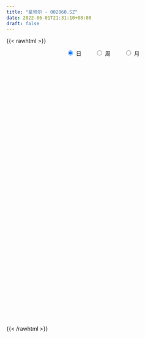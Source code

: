 ```yaml
---
title: "星帅尔 - 002860.SZ"
date: 2022-06-01T21:31:10+08:00
draft: false
---
```

{{< rawhtml >}}
    <div style="text-align: center">
        <label style="padding: 1rem;"><input style="margin-right: .5rem" type="radio" name="period" value="D" checked onclick="period_change(this)">日</label>
        <label style="padding: 1rem;"><input style="margin-right: .5rem" type="radio" name="period" value="W" onclick="period_change(this)">周</label>
        <label style="padding: 1rem;"><input style="margin-right: .5rem" type="radio" name="period" value="M" onclick="period_change(this)">月</label>
    </div>
    <div id="chart" style="height: 700px;"></div> 
    <script type="text/javascript">
        const D_v = [27335.28,40783.13,20995.25,21208.41,17525.1,20543.31,17142.35,13827.2,13666.91,19646.8,9965.11,14567.98,33034.37,24833.72,18703.7,20680.28,32768.25,17452.55,15368.55,13309.85,19280.03,13527.68,31494.84,67838.45,42909.12,18945.78,23836.7,20710.87,28567.2,19198.06,11900.8,18494.09,10628.21,12077.81,17471.81,32454.13,23216.91,34488.73,25432.0,29167.36,82228.59,92956.4,113601.55,61610.94,66134.54,67486.31,52578.16,47953.7,57103.14,70543.95,167060.57,111606.78,60253.21,45961.63,36077.49,43042.8,39807.85,31505.99,37892.47,20352.38,29554.52,30482.83,18131.48,16611.0,16897.42,28334.77,48113.04,32838.92,42382.96,28388.78,35935.73,44960.58,71912.91,75249.19,63868.86,40559.41,42884.28,32415.05,53991.64,37045.48,25276.31,24019.25,20167.6,27956.67,19051.45,25275.6,23138.7,21800.18,23561.09,12937.51,15530.36,17739.7,16393.84,12840.85,17150.16,9902.1,12400.75,19171.82,32617.71,18114.75,17631.4,16675.8,12528.6,26632.71,16914.57,34379.5,21754.66,20989.63,66663.91,50635.39,101189.83,73596.03,58374.1,64531.06,73236.57,48966.95,34978.13,102740.44,132346.91,207618.14,102282.4,80555.54,87987.98,68572.43,229363.96,238343.72,107159.39,89029.79,116795.1,131742.84,91763.88,65739.75,67541.25,75776.4,69177.5,48343.46,46302.21,76844.94,47430.94,35455.1,71299.05,58162.7,49558.15,59943.7,26519.63,54073.99,43299.29,46400.78,30453.75,30221.74,20888.87,31127.68,27441.45,35670.05,26772.37,44743.22,34287.74,24614.79,20723.89,25296.3,20649.75,48512.85,40226.24,40808.77,36720.18,35357.95,42272.17,46692.44,35109.87,63814.66,61902.25,31736.91,30506.46,25102.79,31923.57,36652.9,25725.08,28266.88,60155.61,43227.53,81254.59,60073.09,33361.09,26966.91,37316.84,79113.52,66026.08,38952.5,54825.14,36028.46,41082.13,26981.79,33183.66,31077.89,27505.76,33492.27,30754.75,26930.01,44758.14,42887.06,75645.63,56629.92,34405.73,27466.86,48714.24,31878.29,26158.07,30051.74,36105.83,24509.46,20139.99,31182.06,33990.79,28579.03,16837.05,21429.02,20792.61,15643.8,20867.86,15828.55,14821.06,14752.1,17993.62,23612.42,85210.23,39844.9,45957.21,52774.24,24823.33,25303.13,23058.86,22619.86,13453.89,18448.95,22954.22,19770.82,15000.04,15229.38,30316.76,23264.0,42368.51,89484.28,112551.24,182521.21,193796.37,143564.55,100308.95,88815.5,96663.78,58064.63]
const D_histogram = [0.0,-0.0037907692,-0.0065911865,-0.0237912674,-0.0243889879,-0.011972952,-0.0002370592,0.0009681718,-0.0070195783,-0.0076923017,-0.0068862847,-0.0102343384,0.026859933,0.0265361103,0.0199466145,0.0244079488,0.0259335786,0.0044202526,-0.0112704558,-0.034588796,-0.0269252288,-0.0154994103,0.0111225897,-0.0128639086,-0.0111245578,-0.0111955134,-0.0353462567,-0.0636705116,-0.0617100653,-0.0515788778,-0.0373781398,-0.0136278003,-0.0010603432,-0.0031784332,0.0117823805,0.0436567382,0.0690455294,0.0914337084,0.0882229584,0.0950997725,0.1504798657,0.2425874339,0.2827724817,0.2972350869,0.244361973,0.2402054333,0.185843658,0.1024403724,0.092403286,0.1114354975,0.1882794027,0.2094709466,0.2056795257,0.1700048179,0.1158289353,0.0347639206,-0.0111211054,-0.0695395247,-0.1198292148,-0.1499892351,-0.1975183063,-0.2670321115,-0.2854460928,-0.2899992894,-0.2811361018,-0.2241206898,-0.1317443025,-0.0676953098,-0.0035448129,0.0113657911,0.0335350158,0.0098756216,0.0059345643,-0.0090668866,-0.043595421,-0.03484691,-0.0293466755,-0.0050440131,0.0278666275,0.033113183,-0.0106007342,-0.0495012249,-0.0589819896,-0.0991693885,-0.1281906219,-0.1171289503,-0.134225662,-0.1575585113,-0.2049158023,-0.2139656014,-0.239524412,-0.1969637949,-0.1709253152,-0.1625997642,-0.1692712351,-0.1597181268,-0.1050328115,-0.0476611656,0.0442332249,0.1094517193,0.1338603025,0.138125334,0.1253973222,0.1636647749,0.1683366413,0.126433976,0.0808602705,0.0377430867,0.111297118,0.1185754668,0.193428083,0.2284126314,0.2035070924,0.2159338526,0.2499780097,0.2556501795,0.2458501975,0.3054398625,0.4621375635,0.5153561197,0.5584637978,0.4506645087,0.3990459676,0.4871832924,0.6725024322,0.7256054045,0.640984343,0.5196024627,0.3529167776,0.1970397709,0.0301326056,-0.1279872352,-0.2152210183,-0.2682775618,-0.3360866547,-0.362234791,-0.3683706083,-0.3199585459,-0.2889432973,-0.3100044731,-0.2591490795,-0.2271961779,-0.1820829478,-0.2391610135,-0.2476251757,-0.2999158349,-0.3494479431,-0.4251286826,-0.4446158904,-0.3815366186,-0.3661462466,-0.3550915548,-0.2801541929,-0.2648308955,-0.2245308977,-0.1255044644,-0.1336970254,-0.1202898086,-0.1180236455,-0.0836615003,-0.0939723415,-0.17173378,-0.2024266541,-0.2238837038,-0.2194097049,-0.2564911566,-0.236680037,-0.1517145438,-0.1525497095,-0.2520821348,-0.296641155,-0.3081991836,-0.2530921262,-0.2331793058,-0.2109490627,-0.195608974,-0.2047292969,-0.1976037312,-0.2000021883,-0.1535435275,-0.056849649,-0.0274205562,0.0132512383,0.0237077404,0.0714214215,0.1404613434,0.1410712634,0.1628929215,0.1799019001,0.1766382969,0.1463968352,0.1292157626,0.0882798317,0.0414194803,0.0034187368,-0.0066230538,-0.012639098,-0.0266367071,-0.0627114641,-0.0716609443,-0.0195803387,-0.012343038,-0.0003787259,0.0113693531,0.042761787,0.0419659812,0.0496592276,0.0557750048,0.0444999175,0.062381159,0.0757594734,0.0752306296,0.0875393113,0.0445082334,0.0110652413,-0.0433581559,-0.0441622145,-0.0629082134,-0.0458250781,-0.0351557893,-0.0015441544,0.0319253079,0.0430567179,0.038867231,-0.0552043202,-0.1590735184,-0.2600852531,-0.2749222696,-0.2668892663,-0.2117875779,-0.1436298503,-0.0775543726,-0.0237291521,0.0349665605,0.0795184949,0.1248140146,0.16919301,0.1873111414,0.2207779549,0.2348040228,0.2717506408,0.3275271813,0.4501478039,0.6174218748,0.6174366245,0.5399263845,0.4600536077,0.3543969509,0.2902790728,0.2229876249]
const D_fast = [0.0,-0.0047384615,-0.0091866754,-0.0323345732,-0.0390295407,-0.0296067427,-0.0179301147,-0.0164828408,-0.0262254855,-0.0288212843,-0.0297368385,-0.0356434768,0.0081657778,0.0144759827,0.0128731406,0.0234364621,0.0314454865,0.0110372237,-0.0074710987,-0.0394366379,-0.0385043779,-0.030953412,-0.0015507645,-0.02875324,-0.0297950286,-0.0326648626,-0.0656521701,-0.1098940529,-0.1233611228,-0.1261246549,-0.1212684517,-0.1009250623,-0.088622691,-0.0915353894,-0.0736289806,-0.0308404382,0.0118097353,0.0570563414,0.075901331,0.1065530883,0.1995531478,0.3523075745,0.4631857428,0.5519571197,0.5601744991,0.6160693177,0.6081684569,0.5503752644,0.5634389995,0.6103300854,0.7342438412,0.8078031218,0.8554315824,0.862258079,0.8370394302,0.7646653956,0.7160000934,0.6401967928,0.559949799,0.49229247,0.3953838222,0.2591119891,0.1693364846,0.0922834656,0.0308626278,0.0318478673,0.091288179,0.1384133443,0.2016776379,0.2194296898,0.2499826684,0.2287921796,0.2263347633,0.2090665909,0.1636392011,0.1636759847,0.1618395503,0.1848812094,0.2247585069,0.2382833581,0.1919192574,0.1406434605,0.1164171984,0.0514374523,-0.0096314365,-0.0278520026,-0.0785051298,-0.1412276069,-0.2398138484,-0.3023550479,-0.3877949615,-0.3944752931,-0.4111681422,-0.4434925323,-0.4924818119,-0.5228582354,-0.4944311229,-0.4489747684,-0.3460220717,-0.2534406475,-0.1955669887,-0.1567706237,-0.1381493049,-0.0589656585,-0.0122096318,-0.0225038031,-0.047862441,-0.0815438531,0.0198344577,0.0567566732,0.1799663101,0.2720540165,0.2980252506,0.3644354739,0.4609741334,0.5305588481,0.5822214155,0.7181710461,0.990403138,1.1724607241,1.3551843516,1.3600511897,1.4081941405,1.6181272883,1.9715720362,2.2060763597,2.2817013839,2.2902201193,2.2117636286,2.1051465646,1.9457725508,1.7556559012,1.6146168634,1.4944909294,1.3426601729,1.2259533388,1.1277248695,1.0961472953,1.0549267196,0.9563644256,0.9424325494,0.9175864065,0.9171788995,0.8003105805,0.7299401244,0.6026705064,0.4657764125,0.2838135023,0.1531723219,0.120867439,0.0447212494,-0.0329969475,-0.0280981338,-0.0789825603,-0.0948152868,-0.0271649697,-0.068781787,-0.0854470224,-0.1126867707,-0.0992400006,-0.1330439272,-0.2537388106,-0.3350383482,-0.4124663239,-0.4628447513,-0.5640489921,-0.6034078817,-0.5563710245,-0.5953436175,-0.7578965766,-0.8766158855,-0.96522371,-0.9733896841,-1.0117716902,-1.0422787128,-1.0758408676,-1.1361435147,-1.1784188818,-1.2308178859,-1.222745107,-1.1402636408,-1.117689687,-1.0737050829,-1.0573216457,-0.9917526093,-0.8875973515,-0.8517196156,-0.7891747272,-0.7271902736,-0.6862943026,-0.6799365554,-0.6648136874,-0.6836796604,-0.7201851417,-0.757331201,-0.7690287551,-0.7782045738,-0.7988613596,-0.8506139826,-0.8774786989,-0.830293178,-0.8261416368,-0.8142720061,-0.7996815888,-0.7575987082,-0.7479030187,-0.7277949655,-0.707735437,-0.707885545,-0.6744090137,-0.642090831,-0.6238120173,-0.5896185079,-0.6215225275,-0.6521992091,-0.7174621454,-0.7293067576,-0.7637798098,-0.7581529441,-0.7562726026,-0.7230470063,-0.681596217,-0.6597006276,-0.6541733067,-0.7620459379,-0.9056835157,-1.0717165637,-1.1552841476,-1.2139734609,-1.211818667,-1.179568402,-1.1328815174,-1.0849885849,-1.0175512322,-0.9531196741,-0.8766206507,-0.7899434028,-0.724997486,-0.6363361839,-0.5636091103,-0.458724832,-0.3210664962,-0.0859089227,0.235720617,0.3900945228,0.447565879,0.4827065041,0.465649085,0.4741009751,0.4625564334]
const D_slow = [0.0,-0.0009476923,-0.0025954889,-0.0085433058,-0.0146405528,-0.0176337908,-0.0176930556,-0.0174510126,-0.0192059072,-0.0211289826,-0.0228505538,-0.0254091384,-0.0186941551,-0.0120601276,-0.0070734739,-0.0009714867,0.0055119079,0.0066169711,0.0037993571,-0.0048478419,-0.0115791491,-0.0154540017,-0.0126733542,-0.0158893314,-0.0186704708,-0.0214693492,-0.0303059134,-0.0462235413,-0.0616510576,-0.074545777,-0.083890312,-0.087297262,-0.0875623478,-0.0883569562,-0.085411361,-0.0744971765,-0.0572357941,-0.034377367,-0.0123216274,0.0114533157,0.0490732821,0.1097201406,0.180413261,0.2547220328,0.315812526,0.3758638844,0.4223247989,0.447934892,0.4710357135,0.4988945879,0.5459644385,0.5983321752,0.6497520566,0.6922532611,0.7212104949,0.7299014751,0.7271211987,0.7097363175,0.6797790138,0.6422817051,0.5929021285,0.5261441006,0.4547825774,0.3822827551,0.3119987296,0.2559685572,0.2230324815,0.2061086541,0.2052224509,0.2080638986,0.2164476526,0.218916558,0.2204001991,0.2181334774,0.2072346222,0.1985228947,0.1911862258,0.1899252225,0.1968918794,0.2051701751,0.2025199916,0.1901446854,0.175399188,0.1506068408,0.1185591854,0.0892769478,0.0557205323,0.0163309044,-0.0348980461,-0.0883894465,-0.1482705495,-0.1975114982,-0.240242827,-0.2808927681,-0.3232105768,-0.3631401086,-0.3893983114,-0.4013136028,-0.3902552966,-0.3628923668,-0.3294272912,-0.2948959577,-0.2635466271,-0.2226304334,-0.1805462731,-0.1489377791,-0.1287227115,-0.1192869398,-0.0914626603,-0.0618187936,-0.0134617728,0.043641385,0.0945181581,0.1485016213,0.2109961237,0.2749086686,0.336371218,0.4127311836,0.5282655745,0.6571046044,0.7967205538,0.909386681,1.0091481729,1.130943996,1.299069604,1.4804709552,1.6407170409,1.7706176566,1.858846851,1.9081067937,1.9156399451,1.8836431363,1.8298378817,1.7627684913,1.6787468276,1.5881881298,1.4960954778,1.4161058413,1.343870017,1.2663688987,1.2015816288,1.1447825843,1.0992618474,1.039471594,0.9775653001,0.9025863414,0.8152243556,0.7089421849,0.5977882123,0.5024040577,0.410867496,0.3220946073,0.2520560591,0.1858483352,0.1297156108,0.0983394947,0.0649152384,0.0348427862,0.0053368748,-0.0155785003,-0.0390715856,-0.0820050306,-0.1326116942,-0.1885826201,-0.2434350463,-0.3075578355,-0.3667278447,-0.4046564807,-0.442793908,-0.5058144418,-0.5799747305,-0.6570245264,-0.720297558,-0.7785923844,-0.8313296501,-0.8802318936,-0.9314142178,-0.9808151506,-1.0308156977,-1.0692015795,-1.0834139918,-1.0902691308,-1.0869563213,-1.0810293862,-1.0631740308,-1.0280586949,-0.9927908791,-0.9520676487,-0.9070921737,-0.8629325995,-0.8263333906,-0.79402945,-0.7719594921,-0.761604622,-0.7607499378,-0.7624057013,-0.7655654758,-0.7722246525,-0.7879025186,-0.8058177546,-0.8107128393,-0.8137985988,-0.8138932803,-0.811050942,-0.8003604952,-0.7898689999,-0.777454193,-0.7635104418,-0.7523854625,-0.7367901727,-0.7178503044,-0.699042647,-0.6771578191,-0.6660307608,-0.6632644505,-0.6741039895,-0.6851445431,-0.7008715964,-0.712327866,-0.7211168133,-0.7215028519,-0.7135215249,-0.7027573455,-0.6930405377,-0.7068416177,-0.7466099973,-0.8116313106,-0.880361878,-0.9470841946,-1.0000310891,-1.0359385516,-1.0553271448,-1.0612594328,-1.0525177927,-1.032638169,-1.0014346653,-0.9591364128,-0.9123086275,-0.8571141387,-0.7984131331,-0.7304754728,-0.6485936775,-0.5360567265,-0.3817012578,-0.2273421017,-0.0923605056,0.0226528964,0.1112521341,0.1838219023,0.2395688085]
const D_data = [['2021-05-21', 17.0236, 16.7461, 16.5678, 17.0434],['2021-05-24', 17.0137, 16.6867, 16.647, 17.4001],['2021-05-25', 16.7659, 16.6768, 16.32, 16.7957],['2021-05-26', 16.7759, 16.429, 16.3696, 16.8056],['2021-05-27', 16.4984, 16.5678, 16.4489, 16.8749],['2021-05-28', 16.647, 16.7461, 16.2903, 16.8948],['2021-05-31', 16.8749, 16.7957, 16.6173, 16.8749],['2021-06-01', 16.9344, 16.6966, 16.538, 16.9344],['2021-06-02', 16.8452, 16.5579, 16.5281, 16.8452],['2021-06-03', 16.4687, 16.6173, 16.4588, 16.7759],['2021-06-04', 16.647, 16.6272, 16.4489, 16.7858],['2021-06-07', 16.7461, 16.5579, 16.3597, 16.7461],['2021-06-08', 16.66, 17.16, 16.52, 17.18],['2021-06-09', 17.16, 16.81, 16.71, 17.16],['2021-06-10', 16.81, 16.73, 16.66, 16.95],['2021-06-11', 16.73, 16.88, 16.7, 17.03],['2021-06-15', 16.77, 16.88, 16.28, 16.96],['2021-06-16', 16.8, 16.55, 16.46, 16.85],['2021-06-17', 16.34, 16.52, 16.1, 16.58],['2021-06-18', 16.54, 16.3, 16.15, 16.55],['2021-06-21', 16.3, 16.62, 16.26, 16.79],['2021-06-22', 16.65, 16.7, 16.62, 16.84],['2021-06-23', 16.59, 16.99, 16.38, 17.02],['2021-06-24', 17.54, 16.36, 16.3, 18.11],['2021-06-25', 16.22, 16.61, 15.38, 16.97],['2021-06-28', 16.64, 16.58, 16.46, 16.85],['2021-06-29', 16.63, 16.19, 16.1, 16.66],['2021-06-30', 16.28, 15.95, 15.88, 16.28],['2021-07-01', 16.15, 16.2, 16.0, 16.85],['2021-07-02', 16.13, 16.28, 16.08, 16.53],['2021-07-05', 16.41, 16.35, 16.2, 16.48],['2021-07-06', 16.21, 16.54, 16.21, 16.7],['2021-07-07', 16.41, 16.48, 16.4, 16.71],['2021-07-08', 16.43, 16.31, 16.25, 16.53],['2021-07-09', 16.53, 16.55, 16.31, 16.62],['2021-07-12', 16.57, 16.9, 16.57, 16.95],['2021-07-13', 17.1, 17.01, 16.81, 17.1],['2021-07-14', 17.01, 17.16, 17.01, 17.41],['2021-07-15', 17.08, 16.96, 16.82, 17.24],['2021-07-16', 17.1, 17.17, 16.91, 17.42],['2021-07-19', 17.18, 18.05, 16.92, 18.25],['2021-07-20', 17.94, 19.08, 17.75, 19.11],['2021-07-21', 18.8, 19.02, 18.6, 20.29],['2021-07-22', 18.88, 19.11, 18.7, 19.55],['2021-07-23', 19.11, 18.42, 18.3, 19.3],['2021-07-26', 18.49, 19.12, 18.27, 19.17],['2021-07-27', 18.78, 18.56, 18.35, 19.65],['2021-07-28', 18.52, 18.0, 17.6, 18.9],['2021-07-29', 18.31, 18.81, 18.11, 18.88],['2021-07-30', 18.79, 19.35, 18.76, 19.67],['2021-08-02', 19.5, 20.53, 19.5, 21.29],['2021-08-03', 20.45, 20.34, 20.2, 21.08],['2021-08-04', 20.43, 20.33, 20.08, 20.67],['2021-08-05', 20.2, 20.07, 19.94, 20.44],['2021-08-06', 20.1, 19.81, 19.68, 20.3],['2021-08-09', 20.05, 19.27, 19.16, 20.06],['2021-08-10', 19.3, 19.48, 19.3, 19.9],['2021-08-11', 19.49, 19.11, 19.04, 19.6],['2021-08-12', 19.28, 18.94, 18.56, 19.28],['2021-08-13', 18.88, 18.96, 18.77, 19.13],['2021-08-16', 19.11, 18.48, 18.38, 19.23],['2021-08-17', 18.57, 17.78, 17.74, 18.58],['2021-08-18', 17.88, 18.03, 17.61, 18.06],['2021-08-19', 18.01, 17.97, 17.8, 18.3],['2021-08-20', 17.9, 17.97, 17.7, 18.18],['2021-08-23', 17.81, 18.59, 17.81, 18.65],['2021-08-24', 18.88, 19.33, 18.57, 19.39],['2021-08-25', 19.14, 19.35, 18.83, 19.37],['2021-08-26', 19.32, 19.7, 19.1, 19.88],['2021-08-27', 19.4, 19.33, 19.2, 19.7],['2021-08-30', 19.65, 19.57, 19.21, 19.83],['2021-08-31', 19.58, 19.04, 18.6, 19.7],['2021-09-01', 19.56, 19.25, 19.07, 20.5],['2021-09-02', 19.25, 19.09, 18.08, 19.87],['2021-09-03', 19.0, 18.72, 18.44, 19.66],['2021-09-06', 18.67, 19.19, 18.26, 19.34],['2021-09-07', 19.14, 19.19, 18.89, 19.82],['2021-09-08', 19.27, 19.52, 19.17, 19.68],['2021-09-09', 19.87, 19.82, 19.43, 20.33],['2021-09-10', 19.8, 19.63, 19.41, 20.06],['2021-09-13', 19.52, 18.95, 18.9, 19.52],['2021-09-14', 19.02, 18.79, 18.7, 19.24],['2021-09-15', 18.73, 19.01, 18.56, 19.08],['2021-09-16', 19.15, 18.45, 18.4, 19.15],['2021-09-17', 18.59, 18.33, 18.2, 18.71],['2021-09-22', 18.25, 18.7, 17.86, 18.73],['2021-09-23', 18.7, 18.24, 18.2, 19.03],['2021-09-24', 18.13, 17.94, 17.87, 18.27],['2021-09-27', 17.86, 17.3, 17.04, 18.01],['2021-09-28', 17.31, 17.45, 16.92, 17.63],['2021-09-29', 17.45, 16.95, 16.92, 17.62],['2021-09-30', 17.0, 17.65, 16.97, 17.74],['2021-10-08', 17.69, 17.45, 17.3, 17.95],['2021-10-11', 17.52, 17.15, 16.87, 17.52],['2021-10-12', 17.16, 16.79, 16.5, 17.21],['2021-10-13', 16.81, 16.82, 16.45, 17.11],['2021-10-14', 16.91, 17.4, 16.63, 17.48],['2021-10-15', 17.88, 17.62, 16.88, 17.89],['2021-10-18', 17.5, 18.4, 17.5, 18.46],['2021-10-19', 18.62, 18.5, 18.25, 18.68],['2021-10-20', 18.31, 18.28, 18.26, 18.67],['2021-10-21', 18.26, 18.17, 18.08, 18.49],['2021-10-22', 18.11, 18.0, 17.87, 18.38],['2021-10-25', 18.29, 18.79, 17.68, 18.79],['2021-10-26', 18.8, 18.59, 18.33, 18.93],['2021-10-27', 18.42, 18.0, 17.76, 18.42],['2021-10-28', 18.26, 17.78, 17.61, 18.27],['2021-10-29', 17.84, 17.6, 17.25, 17.98],['2021-11-01', 17.6, 19.19, 17.48, 19.27],['2021-11-02', 18.88, 18.66, 18.41, 19.02],['2021-11-03', 19.2, 19.85, 18.61, 19.97],['2021-11-04', 19.46, 19.82, 19.0, 19.98],['2021-11-05', 19.6, 19.28, 19.0, 19.91],['2021-11-08', 19.18, 19.9, 18.93, 19.95],['2021-11-09', 19.78, 20.51, 19.78, 21.1],['2021-11-10', 20.23, 20.5, 20.16, 20.76],['2021-11-11', 20.5, 20.54, 20.2, 20.8],['2021-11-12', 20.33, 21.82, 20.33, 22.59],['2021-11-15', 22.18, 24.0, 22.11, 24.0],['2021-11-16', 25.3, 23.75, 23.42, 25.4],['2021-11-17', 23.75, 24.42, 22.94, 24.71],['2021-11-18', 24.38, 22.88, 22.7, 24.38],['2021-11-19', 22.92, 23.63, 22.45, 23.75],['2021-11-22', 23.81, 25.99, 23.8, 25.99],['2021-11-23', 26.65, 28.59, 26.08, 28.59],['2021-11-24', 28.0, 28.34, 27.45, 29.61],['2021-11-25', 27.6, 27.3, 26.83, 27.99],['2021-11-26', 27.5, 26.99, 26.56, 28.37],['2021-11-29', 26.3, 26.25, 25.95, 26.9],['2021-11-30', 25.78, 26.0, 25.66, 26.79],['2021-12-01', 25.93, 25.35, 24.91, 26.3],['2021-12-02', 25.59, 24.81, 24.5, 25.59],['2021-12-03', 25.0, 25.16, 24.9, 25.5],['2021-12-06', 25.96, 25.27, 25.14, 26.08],['2021-12-07', 25.7, 24.76, 24.1, 25.7],['2021-12-08', 24.61, 24.98, 24.0, 25.25],['2021-12-09', 25.15, 25.07, 24.77, 25.29],['2021-12-10', 24.92, 25.8, 24.39, 26.06],['2021-12-13', 25.69, 25.75, 25.34, 26.05],['2021-12-14', 25.57, 25.07, 24.88, 25.65],['2021-12-15', 25.07, 26.0, 24.93, 26.41],['2021-12-16', 25.76, 25.96, 25.71, 26.9],['2021-12-17', 26.0, 26.33, 25.7, 26.68],['2021-12-20', 26.28, 25.0, 24.51, 26.56],['2021-12-21', 24.88, 25.38, 24.88, 25.9],['2021-12-22', 25.4, 24.58, 24.03, 25.55],['2021-12-23', 24.8, 24.2, 24.14, 24.92],['2021-12-24', 24.55, 23.33, 23.25, 24.6],['2021-12-27', 23.61, 23.52, 23.28, 23.8],['2021-12-28', 23.58, 24.42, 23.42, 24.49],['2021-12-29', 24.42, 23.8, 23.53, 24.77],['2021-12-30', 23.7, 23.58, 23.45, 24.58],['2021-12-31', 23.39, 24.4, 23.39, 24.55],['2022-01-04', 24.36, 23.71, 23.48, 24.59],['2022-01-05', 23.71, 24.0, 23.5, 24.1],['2022-01-06', 24.05, 24.99, 23.76, 25.28],['2022-01-07', 25.06, 23.8, 23.8, 25.08],['2022-01-10', 23.6, 23.99, 23.53, 24.3],['2022-01-11', 23.99, 23.8, 23.7, 24.49],['2022-01-12', 23.8, 24.22, 23.75, 24.4],['2022-01-13', 24.22, 23.65, 23.6, 24.33],['2022-01-14', 23.42, 22.45, 22.3, 23.78],['2022-01-17', 22.44, 22.58, 22.3, 23.09],['2022-01-18', 22.58, 22.36, 22.08, 23.27],['2022-01-19', 22.36, 22.43, 21.81, 22.7],['2022-01-20', 22.89, 21.59, 21.59, 22.89],['2022-01-21', 21.53, 22.01, 21.36, 22.61],['2022-01-24', 22.31, 22.9, 21.85, 23.28],['2022-01-25', 22.9, 21.87, 21.74, 23.01],['2022-01-26', 21.86, 20.13, 19.92, 21.87],['2022-01-27', 20.78, 20.13, 20.05, 21.15],['2022-01-28', 20.36, 20.06, 20.04, 20.71],['2022-02-07', 20.34, 20.69, 20.1, 20.85],['2022-02-08', 20.68, 20.15, 19.93, 20.68],['2022-02-09', 20.18, 20.0, 19.46, 20.37],['2022-02-10', 20.0, 19.73, 19.53, 20.14],['2022-02-11', 19.7, 19.15, 19.11, 19.78],['2022-02-14', 19.19, 19.05, 18.72, 19.24],['2022-02-15', 19.03, 18.64, 18.3, 19.16],['2022-02-16', 19.09, 19.08, 18.52, 19.15],['2022-02-17', 19.49, 19.86, 19.46, 20.78],['2022-02-18', 19.33, 19.17, 18.72, 19.63],['2022-02-21', 19.17, 19.34, 19.15, 19.87],['2022-02-22', 19.16, 18.96, 18.89, 19.32],['2022-02-23', 19.16, 19.47, 18.94, 19.6],['2022-02-24', 19.46, 19.99, 19.12, 20.25],['2022-02-25', 19.68, 19.29, 19.21, 19.93],['2022-02-28', 19.18, 19.6, 19.06, 19.69],['2022-03-01', 19.7, 19.65, 19.55, 20.15],['2022-03-02', 19.41, 19.45, 19.21, 19.75],['2022-03-03', 19.75, 19.03, 19.0, 19.78],['2022-03-04', 19.1, 19.06, 18.74, 19.32],['2022-03-07', 18.85, 18.58, 18.3, 19.05],['2022-03-08', 18.58, 18.21, 18.03, 18.69],['2022-03-09', 18.25, 18.0, 17.52, 18.49],['2022-03-10', 18.28, 18.11, 18.06, 18.59],['2022-03-11', 17.95, 18.0, 17.45, 18.04],['2022-03-14', 17.6, 17.72, 17.6, 18.04],['2022-03-15', 17.36, 17.16, 16.7, 17.62],['2022-03-16', 17.3, 17.21, 16.33, 17.48],['2022-03-17', 17.49, 17.94, 17.1, 18.02],['2022-03-18', 17.9, 17.41, 17.2, 18.3],['2022-03-21', 17.24, 17.4, 17.17, 17.67],['2022-03-22', 17.23, 17.35, 16.93, 17.52],['2022-03-23', 17.49, 17.62, 17.2, 18.29],['2022-03-24', 17.48, 17.22, 17.19, 17.65],['2022-03-25', 17.27, 17.27, 17.2, 17.63],['2022-03-28', 17.11, 17.22, 16.82, 17.35],['2022-03-29', 17.18, 16.92, 16.68, 17.68],['2022-03-30', 16.9, 17.24, 16.9, 17.31],['2022-03-31', 17.2, 17.22, 17.06, 17.35],['2022-04-01', 17.03, 17.04, 16.8, 17.35],['2022-04-06', 17.03, 17.2, 17.02, 17.49],['2022-04-07', 17.06, 16.38, 16.38, 17.19],['2022-04-08', 16.51, 16.22, 16.13, 16.65],['2022-04-11', 16.08, 15.61, 15.57, 16.23],['2022-04-12', 15.65, 16.0, 15.42, 16.03],['2022-04-13', 16.01, 15.58, 15.55, 16.01],['2022-04-14', 15.84, 15.88, 15.47, 16.05],['2022-04-15', 15.73, 15.74, 15.51, 15.85],['2022-04-18', 15.86, 16.03, 15.4, 16.05],['2022-04-19', 15.9, 16.12, 15.9, 16.24],['2022-04-20', 16.18, 15.89, 15.75, 16.21],['2022-04-21', 15.96, 15.65, 15.51, 16.29],['2022-04-22', 15.05, 14.15, 14.09, 15.25],['2022-04-25', 13.7, 13.3, 13.3, 14.14],['2022-04-26', 13.3, 12.5, 12.43, 13.57],['2022-04-27', 12.44, 12.93, 12.0, 12.95],['2022-04-28', 12.94, 12.85, 12.67, 13.2],['2022-04-29', 13.03, 13.28, 12.89, 13.37],['2022-05-05', 13.34, 13.49, 13.19, 13.62],['2022-05-06', 13.29, 13.59, 13.1, 13.83],['2022-05-09', 13.68, 13.57, 13.31, 13.74],['2022-05-10', 13.38, 13.79, 13.3, 13.84],['2022-05-11', 13.78, 13.79, 13.72, 14.23],['2022-05-12', 13.7, 13.98, 13.6, 14.04],['2022-05-13', 13.98, 14.19, 13.83, 14.19],['2022-05-16', 14.3, 14.04, 13.96, 14.46],['2022-05-17', 14.1, 14.41, 13.89, 14.8],['2022-05-18', 14.4, 14.36, 14.12, 14.59],['2022-05-19', 14.08, 14.88, 14.02, 15.31],['2022-05-20', 14.8, 15.51, 14.66, 15.94],['2022-05-23', 16.3, 17.06, 16.3, 17.06],['2022-05-24', 18.25, 18.77, 17.52, 18.77],['2022-05-25', 18.75, 17.58, 17.13, 18.75],['2022-05-26', 17.76, 16.84, 16.66, 18.23],['2022-05-27', 16.7, 16.78, 16.4, 17.55],['2022-05-30', 16.66, 16.29, 15.98, 16.69],['2022-05-31', 16.4, 16.63, 15.96, 17.0],['2022-06-01', 16.42, 16.47, 16.22, 16.93]]
const W_v = [32930.1,33934.5,25233.69,30634.53,22129.8,63095.51,40184.05,76340.91,39590.87,62475.63,45779.09,31329.21,39193.92,55311.46,103202.8,150629.77,255379.98,172464.87,109535.01,106193.12,52102.78,53669.38,72424.9,38631.65,52780.9,59005.33,48241.13,28475.85,37741.1,18475.55,12844.47,40535.16,47081.2,79588.58,116593.85,144456.16,56248.72,91847.77,56858.96,60633.31,51612.95,117679.6,59653.92,85005.05,62187.27,53913.06,37805.69,53091.38,126173.11,129606.08,142063.33,67049.76,82670.82,42944.08,27070.79,35060.17,24096.75,23548.65,26245.75,18899.29,32776.64,15999.97,131402.16,234140.7,169719.08,138589.65,94336.69,100631.38,150233.36,69437.41,44691.11,92154.07,224007.3,190556.18,76799.06,174688.4,220713.47,287760.49,100137.86,129502.1,194952.58,235207.3,249595.95,155408.64,150405.23,129226.2,144397.3,105587.57,133482.26,78357.35,19302.03,66035.57,61512.92,82920.75,51934.02,171536.09,222875.52,77893.34,59422.79,412680.98,845371.51,363150.52,187238.74,144152.34,136995.92,131420.23,171499.53,223691.53,161461.35,130390.5,136890.0,159118.9,10785.35,49233.49,69612.06,114467.89,169918.55,201686.63,162600.57,217953.88,112115.14,82476.85,120053.6,161428.48,258437.05,212767.49,256903.1,330105.33,121406.95,165153.38,155485.0,237629.01,329196.17,378570.02,362561.96,143885.1,155941.13,210202.9,562777.1899999999,184466.54,190238.56,133136.76,212454.87,351902.96,220922.45,182085.72,288494.9,369153.7,245653.51,123847.05,215983.39,628043.0699999999,602438.6,288908.36,188177.65,247881.19,191486.14,176758.17,117370.38,112230.22,134520.18,105470.42,59778.41,28241.05,9700.6,54812.05,50604.65,66081.34,58028.9,59299.83,130993.6,58622.3,51054.42,54798.08,135116.47,141836.13,74370.9,163198.86,132849.76,57111.21,107409.33,113454.76,155424.75,81857.88,284096.1,149683.48,109798.2,56659.62,69966.49,48893.1,30736.3,66395.78,67447.36,88126.62,29365.7,80848.46,150362.67,121055.2,74248.37,111820.05,78899.2,175050.12,111258.61,70572.72,144759.13,416532.02,295665.26,420959.68,172601.49,111677.25,180058.47,291927.27,206895.86,116471.28,70214.48,69768.66,16393.84,71465.68,97568.26,120671.07,350459.26,324453.15,610790.9700000001,732469.29,473582.82,316444.51,261905.94,230237.39,140133.49,141473.38,139797.58,195385.31,239256.13,149910.8,272977.7,242784.44,197870.02,156014.33,246850.76,168623.19,141989.08,79406.87,94561.84,156389.43,188702.81,45678.72,89627.92,200662.93,732742.3199999999,243543.91]
const W_histogram = [0.0,-0.1297668376,-0.1708313988,-0.1992781998,-0.2510370494,-0.2303549251,-0.1783886212,-0.0665205212,-0.0240155022,0.0437803492,0.1036716855,0.098588175,0.1467483104,0.1733781238,0.2154629745,0.3967294109,0.4415278784,0.4814520801,0.3514705682,0.1004270233,-0.0852528397,-0.1987273416,-0.2404536607,-0.2819226367,-0.3092777018,-0.2970827505,-0.2825692729,-0.3727651879,-0.4842757736,-0.4949446843,-0.4189332756,-0.3240606503,-0.1521226693,-0.0119665186,0.0997432997,0.1449227237,0.1299724431,0.0906552456,-0.042949956,-0.0845212695,-0.0587795785,-0.0433084357,-0.0412092101,-0.0185915803,-0.1061484298,-0.1327439707,-0.1761673148,-0.2977425488,-0.242719257,-0.2155063853,-0.1521213318,-0.1093028535,-0.0407442734,-0.0861995397,-0.089264691,-0.1228642132,-0.12304265,-0.1268788755,-0.1142145423,-0.1014905201,-0.0661074608,-0.038724556,0.0602692327,0.1146195266,0.1572847213,0.1794179808,0.1794230008,0.2171287517,0.2071721435,0.1630007914,0.1428902614,0.2000902227,0.1983269835,0.2119605473,0.198538586,0.2324700084,0.2425274429,0.2636253444,0.220751625,0.2193300951,0.2368722513,0.2761941723,0.2873051233,0.2721704363,0.3070204259,0.2689095401,0.2926074295,0.2491776932,0.2232203426,0.1105956524,0.0280013984,-0.0794506645,-0.1637329252,-0.2188096692,-0.225110819,-0.1758419958,-0.153581716,-0.104885776,-0.0847813217,0.0825762844,0.1056175725,0.0718042633,0.0272132618,-0.0133761114,-0.0887766995,-0.114315849,-0.0896705841,-0.0376066445,0.0157187687,0.0625746708,0.0813786617,0.0526472771,0.0242831776,0.0031202051,-0.0234929369,0.0032691884,0.0366122835,0.0729891408,0.0841074859,0.1121942179,0.0628494224,0.0419481843,0.0609028063,0.0738200547,0.1005574868,0.1535099206,0.1633209518,0.1732467172,0.1369420839,0.0577572337,0.0324623771,0.0646988425,0.0437145126,0.0615869492,0.0341072669,-0.0267087283,-0.0354367677,0.0904849238,0.1323897316,0.131318714,0.0875604319,0.1091748731,0.0920583557,0.1011057308,0.0569115678,-0.0058176808,0.0255837643,0.0681143803,0.0760325826,0.0660905797,0.0889632071,0.0747144436,0.0352481863,-0.0913873817,-0.1557842146,-0.1268455182,-0.1367559931,-0.1158061265,-0.1389466233,-0.1704893352,-0.1780635854,-0.1773998908,-0.2154672053,-0.2449720401,-0.2303290342,-0.2008999403,-0.205031177,-0.2497437043,-0.2480556005,-0.223125553,-0.1502837814,-0.1115911901,-0.0941812494,-0.0579236194,-0.0223745645,0.0475938366,0.0898317606,0.164753479,0.130653865,0.1043271761,0.1384001249,0.1266506747,0.1427950751,0.1132713106,0.1594914319,0.220680019,0.2122925619,0.172894294,0.115730312,0.0520593667,0.0102992077,0.0305972839,0.031114076,0.0475842507,0.0515880595,0.0518796715,0.0768973443,0.0849426249,0.0741466702,0.0756593665,0.0314877953,0.0177237107,-0.017143715,-0.0250808258,0.0066708862,0.1018242301,0.2110746627,0.2929584052,0.2691279044,0.1707391284,0.180358733,0.1310397508,0.1440687697,0.0541279062,-0.0376869304,-0.1193955892,-0.184470872,-0.2116763412,-0.1998354266,-0.2134640278,-0.1091147259,0.1188425627,0.3654672841,0.7089483203,0.7623016629,0.7869039075,0.7833823742,0.5353561663,0.4055988155,0.2492722477,0.0360561165,-0.1436482541,-0.3889649711,-0.595289428,-0.7056512102,-0.7420900119,-0.7509299483,-0.7932651864,-0.8225730337,-0.8115864399,-0.7798138267,-0.7725535801,-0.7575789928,-0.8076651297,-0.8481149199,-0.8031665211,-0.6867107598,-0.4840265017,-0.240008625,-0.0831603378]
const W_fast = [0.0,-0.162208547,-0.2459809579,-0.3242473089,-0.4387654208,-0.4756720278,-0.4683028792,-0.3730649095,-0.3365637661,-0.2578228274,-0.1720135696,-0.1524500365,-0.0676028234,0.002371521,0.0983221153,0.3787709044,0.5339513415,0.6942385632,0.6521246934,0.4261879044,0.2191948314,0.0560384941,-0.0458012402,-0.1577508754,-0.262425366,-0.3245011022,-0.3806299429,-0.5640171549,-0.7965966839,-0.9310017658,-0.9597236759,-0.9458662132,-0.8119588995,-0.6747943785,-0.5381487353,-0.4567386303,-0.4391958002,-0.4558491862,-0.6001918769,-0.6628935077,-0.6518467113,-0.6472026775,-0.6554057544,-0.6374360197,-0.7515299767,-0.8113115102,-0.898776683,-1.0947875542,-1.1004440766,-1.1271078013,-1.1017530807,-1.0862603158,-1.0278878041,-1.0948929553,-1.1202742794,-1.1845898549,-1.2155289542,-1.2510848986,-1.2669742009,-1.2796228087,-1.2607666147,-1.2430648489,-1.129003752,-1.0459985764,-0.9640122014,-0.8970244467,-0.8521636765,-0.7601757377,-0.71833931,-0.7217604643,-0.7061484289,-0.5989259119,-0.5511074053,-0.4844837047,-0.4482710195,-0.3562220949,-0.2855327997,-0.1985285622,-0.1862143753,-0.1328033814,-0.0560431624,0.0523273016,0.1352645335,0.1881724556,0.2997775517,0.328894051,0.4257437976,0.4446084847,0.4744562197,0.3894804426,0.3138865382,0.1865718092,0.0613563171,-0.0484228441,-0.1110016986,-0.1056933745,-0.1218285236,-0.0993540277,-0.1004449037,0.0875567734,0.1370024547,0.1211402113,0.0833525252,0.0394191242,-0.0581756388,-0.1122937506,-0.1100661316,-0.0674038531,-0.0101487478,0.052350822,0.0914994783,0.075929913,0.0536366079,0.0332536867,0.0007673104,0.0283467328,0.0708428988,0.1254670413,0.1576122579,0.2137475444,0.1801151045,0.1697009125,0.203881236,0.2352534982,0.2871303019,0.3784602159,0.4291014851,0.4823389297,0.4802698174,0.4155242756,0.3983450133,0.4467561893,0.4367004875,0.4699696614,0.4510167959,0.3835236186,0.3659363872,0.5144793098,0.5894815504,0.6212402113,0.5993720372,0.6482801967,0.6541782682,0.6885020761,0.658535805,0.5943521362,0.6321495223,0.6917087334,0.7186350814,0.7252157234,0.7703291526,0.774759,0.7441047893,0.5946223758,0.4912794893,0.4885068061,0.444407333,0.4364056679,0.3785285153,0.3043634696,0.252273323,0.208587045,0.1166529292,0.0259050843,-0.0170341684,-0.0378300596,-0.0932190905,-0.2003675438,-0.2606933401,-0.2915446809,-0.2562738547,-0.2454790609,-0.2516144326,-0.2298377074,-0.1998822936,-0.1180154333,-0.0533195692,0.0627905189,0.0613543712,0.0611094763,0.1297824563,0.1496956748,0.201538844,0.2003329071,0.2864258864,0.4027844783,0.4474701616,0.4512954673,0.4230640632,0.3724079596,0.3332226025,0.3611699997,0.3694653108,0.3978315482,0.4147323718,0.4279939018,0.4722359107,0.5015168475,0.5092575603,0.5296850982,0.4933854758,0.4840523189,0.4448989644,0.4306916472,0.4641110808,0.5847204822,0.7467395804,0.9018629242,0.9453143996,0.8896104057,0.9443196936,0.9277606491,0.9768068604,0.9003979734,0.7991614042,0.6876038482,0.5764108473,0.4962862928,0.4581683508,0.3911737426,0.4682443631,0.7259122924,1.0639038348,1.5846219511,1.8285507094,2.0498789308,2.2422029911,2.1280158248,2.0996581779,2.0056496719,1.8014475699,1.5858311358,1.243273176,0.8881263621,0.6013517773,0.3793904727,0.1828180492,-0.0578334855,-0.2927845912,-0.4846946074,-0.6478754508,-0.8337535993,-1.0081737602,-1.2601761795,-1.5126546997,-1.6684979312,-1.7237198598,-1.6420422271,-1.4580265066,-1.3219683039]
const W_slow = [0.0,-0.0324417094,-0.0751495591,-0.1249691091,-0.1877283714,-0.2453171027,-0.289914258,-0.3065443883,-0.3125482638,-0.3016031765,-0.2756852552,-0.2510382114,-0.2143511338,-0.1710066029,-0.1171408592,-0.0179585065,0.0924234631,0.2127864831,0.3006541252,0.325760881,0.3044476711,0.2547658357,0.1946524205,0.1241717613,0.0468523359,-0.0274183517,-0.09806067,-0.191251967,-0.3123209104,-0.4360570814,-0.5407904003,-0.6218055629,-0.6598362302,-0.6628278599,-0.637892035,-0.601661354,-0.5691682433,-0.5465044318,-0.5572419209,-0.5783722382,-0.5930671328,-0.6038942418,-0.6141965443,-0.6188444394,-0.6453815468,-0.6785675395,-0.7226093682,-0.7970450054,-0.8577248197,-0.911601416,-0.9496317489,-0.9769574623,-0.9871435307,-1.0086934156,-1.0310095884,-1.0617256417,-1.0924863042,-1.124206023,-1.1527596586,-1.1781322886,-1.1946591538,-1.2043402928,-1.1892729847,-1.160618103,-1.1212969227,-1.0764424275,-1.0315866773,-0.9773044894,-0.9255114535,-0.8847612557,-0.8490386903,-0.7990161346,-0.7494343888,-0.6964442519,-0.6468096054,-0.5886921033,-0.5280602426,-0.4621539065,-0.4069660003,-0.3521334765,-0.2929154137,-0.2238668706,-0.1520405898,-0.0839979807,-0.0072428742,0.0599845108,0.1331363682,0.1954307915,0.2512358771,0.2788847902,0.2858851398,0.2660224737,0.2250892424,0.1703868251,0.1141091203,0.0701486214,0.0317531924,0.0055317484,-0.015663582,0.004980489,0.0313848822,0.049335948,0.0561392634,0.0527952356,0.0306010607,0.0020220985,-0.0203955476,-0.0297972087,-0.0258675165,-0.0102238488,0.0101208166,0.0232826359,0.0293534303,0.0301334816,0.0242602473,0.0250775444,0.0342306153,0.0524779005,0.073504772,0.1015533265,0.1172656821,0.1277527282,0.1429784297,0.1614334434,0.1865728151,0.2249502953,0.2657805332,0.3090922125,0.3433277335,0.3577670419,0.3658826362,0.3820573468,0.392985975,0.4083827123,0.416909529,0.4102323469,0.401373155,0.4239943859,0.4570918188,0.4899214973,0.5118116053,0.5391053236,0.5621199125,0.5873963452,0.6016242372,0.600169817,0.6065657581,0.6235943531,0.6426024988,0.6591251437,0.6813659455,0.7000445564,0.708856603,0.6860097575,0.6470637039,0.6153523243,0.5811633261,0.5522117944,0.5174751386,0.4748528048,0.4303369084,0.3859869357,0.3321201344,0.2708771244,0.2132948658,0.1630698808,0.1118120865,0.0493761604,-0.0126377397,-0.0684191279,-0.1059900733,-0.1338878708,-0.1574331832,-0.171914088,-0.1775077291,-0.16560927,-0.1431513298,-0.1019629601,-0.0692994938,-0.0432176998,-0.0086176686,0.0230450001,0.0587437689,0.0870615965,0.1269344545,0.1821044593,0.2351775997,0.2784011732,0.3073337512,0.3203485929,0.3229233948,0.3305727158,0.3383512348,0.3502472975,0.3631443124,0.3761142303,0.3953385663,0.4165742226,0.4351108901,0.4540257317,0.4618976806,0.4663286082,0.4620426795,0.455772473,0.4574401946,0.4828962521,0.5356649178,0.6089045191,0.6761864952,0.7188712773,0.7639609605,0.7967208982,0.8327380907,0.8462700672,0.8368483346,0.8069994373,0.7608817193,0.707962634,0.6580037774,0.6046377704,0.577359089,0.6070697296,0.6984365507,0.8756736308,1.0662490465,1.2629750234,1.4588206169,1.5926596585,1.6940593624,1.7563774243,1.7653914534,1.7294793899,1.6322381471,1.4834157901,1.3070029875,1.1214804846,0.9337479975,0.7354317009,0.5297884425,0.3268918325,0.1319383758,-0.0612000192,-0.2505947674,-0.4525110498,-0.6645397798,-0.8653314101,-1.0370091,-1.1580157255,-1.2180178817,-1.2388079661]
const W_data = [['2017-07-14', 18.7253, 17.3748, 17.0599, 18.7785],['2017-07-21', 17.1131, 15.3414, 15.1024, 17.1131],['2017-07-28', 15.3414, 15.8612, 15.2238, 16.4795],['2017-08-04', 16.0129, 15.6677, 15.2542, 16.673],['2017-08-11', 15.4856, 14.9545, 14.909, 15.7056],['2017-08-18', 15.0, 15.5539, 14.9507, 16.4264],['2017-08-25', 15.6297, 15.9408, 15.4173, 16.047],['2017-09-01', 16.085, 16.9954, 15.9788, 17.1206],['2017-09-08', 17.1093, 16.4643, 16.3695, 17.1093],['2017-09-15', 16.5326, 17.0448, 16.3923, 17.5266],['2017-09-22', 16.8816, 17.3103, 16.7147, 17.8149],['2017-09-29', 17.3141, 16.6882, 16.2936, 17.4886],['2017-10-13', 17.003, 17.5379, 16.692, 17.6783],['2017-10-20', 17.7276, 17.5721, 16.5023, 17.7352],['2017-11-03', 17.7542, 18.088, 17.0713, 18.9188],['2017-11-10', 18.3118, 20.6753, 18.1335, 21.6995],['2017-11-17', 21.1305, 19.9203, 19.5637, 24.4879],['2017-11-24', 20.4856, 20.4818, 19.0364, 21.8134],['2017-12-01', 19.9241, 18.4788, 17.9059, 20.0873],['2017-12-08', 17.4507, 16.1533, 15.2162, 17.648],['2017-12-15', 16.1533, 15.8384, 15.3642, 16.2633],['2017-12-22', 15.8498, 15.8574, 14.651, 16.2291],['2017-12-29', 15.717, 16.1912, 15.3376, 16.6768],['2018-01-05', 16.1039, 15.7815, 15.5539, 16.286],['2018-01-12', 15.7208, 15.5463, 15.4021, 16.6426],['2018-01-19', 15.3642, 15.7587, 14.7989, 16.673],['2018-01-26', 15.7398, 15.6184, 15.2504, 16.2329],['2018-02-02', 15.6146, 13.8164, 13.327, 15.7587],['2018-02-09', 13.8088, 12.6214, 12.1358, 13.9112],['2018-02-14', 12.8983, 13.107, 12.6821, 13.2739],['2018-02-23', 13.1829, 13.934, 12.9439, 14.1768],['2018-03-02', 13.7898, 14.2527, 13.695, 14.6396],['2018-03-09', 14.2982, 15.6601, 14.2716, 15.6753],['2018-03-16', 15.5994, 15.9484, 14.4234, 16.2178],['2018-03-23', 15.9712, 16.2178, 15.5539, 17.2534],['2018-03-30', 15.8801, 15.8194, 15.2504, 18.8088],['2018-04-04', 15.5615, 15.1745, 15.0645, 15.827],['2018-04-13', 15.0986, 14.7307, 14.3513, 15.5046],['2018-04-20', 14.5144, 13.0197, 12.9666, 14.7155],['2018-04-27', 13.1487, 13.5656, 12.9363, 14.3741],['2018-05-04', 13.709, 14.2252, 12.8486, 14.3227],['2018-05-11', 14.4432, 14.0818, 14.0302, 15.4297],['2018-05-18', 13.8122, 13.8409, 13.4795, 14.1392],['2018-05-25', 13.881, 14.0531, 13.7663, 14.4546],['2018-06-01', 14.1047, 12.3553, 12.1029, 14.1047],['2018-06-08', 12.3954, 12.6191, 12.3897, 13.1354],['2018-06-15', 12.5044, 11.9939, 11.6612, 12.7338],['2018-06-22', 11.8734, 10.2674, 9.7225, 11.8734],['2018-06-29', 10.4567, 11.9652, 10.0437, 12.0341],['2018-07-06', 11.7128, 11.5293, 10.732, 11.9423],['2018-07-13', 11.2998, 11.948, 11.2712, 12.447],['2018-07-20', 12.0455, 11.7358, 11.2998, 12.2176],['2018-07-27', 11.644, 12.1602, 11.5178, 12.4872],['2018-08-03', 12.1545, 10.6001, 10.6001, 12.3553],['2018-08-10', 10.5829, 10.7836, 10.1182, 10.8926],['2018-08-17', 11.1851, 10.0666, 10.0035, 11.1851],['2018-08-24', 10.0437, 10.1412, 9.8429, 10.319],['2018-08-31', 10.1412, 9.8257, 9.82, 10.4968],['2018-09-07', 9.8314, 9.797, 9.6995, 9.9806],['2018-09-14', 9.9003, 9.6135, 9.1775, 9.9003],['2018-09-21', 9.5791, 9.7913, 9.3381, 9.8773],['2018-09-28', 9.7569, 9.6479, 9.493, 9.8314],['2018-10-12', 9.4701, 10.7263, 8.8907, 10.7263],['2018-10-19', 10.6632, 10.4853, 9.906, 11.7989],['2018-10-26', 10.4968, 10.5484, 9.7569, 11.6383],['2018-11-02', 10.5484, 10.4452, 9.3898, 11.4031],['2018-11-09', 10.4911, 10.2215, 10.101, 10.8811],['2018-11-16', 10.1985, 10.8123, 10.1527, 10.9442],['2018-11-23', 10.8066, 10.3247, 10.2444, 11.753],['2018-11-30', 10.2444, 9.7683, 9.5332, 10.4395],['2018-12-07', 10.0379, 9.8945, 9.7511, 10.21],['2018-12-14', 9.8716, 10.9844, 9.6651, 10.9844],['2018-12-21', 10.8983, 10.4452, 10.2674, 11.4547],['2018-12-28', 10.3764, 10.732, 10.2215, 11.231],['2019-01-04', 10.7549, 10.4624, 10.0207, 11.0417],['2019-01-11', 10.4452, 11.1966, 10.3592, 11.3572],['2019-01-18', 11.0245, 11.1278, 10.8352, 11.6842],['2019-01-25', 11.1622, 11.4834, 11.0819, 12.2176],['2019-02-01', 11.5866, 10.7549, 10.1354, 11.644],['2019-02-15', 10.7148, 11.2769, 10.7148, 11.4375],['2019-02-22', 11.3916, 11.6956, 11.2826, 11.8562],['2019-03-01', 11.6899, 12.2922, 11.6899, 12.8658],['2019-03-08', 12.4241, 12.275, 12.2233, 13.2788],['2019-03-15', 12.3897, 12.143, 11.8562, 13.0665],['2019-03-22', 12.2119, 13.0493, 12.1029, 13.6114],['2019-03-29', 12.6191, 12.361, 11.862, 13.0149],['2019-04-04', 12.447, 13.3361, 12.4184, 13.468],['2019-04-12', 13.3648, 12.6822, 12.5618, 13.468],['2019-04-19', 12.7797, 12.9346, 12.5044, 13.3074],['2019-04-26', 12.9231, 11.644, 11.4949, 12.9862],['2019-04-30', 11.8103, 11.5866, 11.4719, 11.8103],['2019-05-10', 11.3285, 10.7779, 10.3018, 11.3285],['2019-05-17', 10.6173, 10.4853, 10.3534, 10.9901],['2019-05-24', 10.3592, 10.3477, 9.7626, 11.1794],['2019-05-31', 10.3477, 10.6345, 10.2616, 10.7549],['2019-06-06', 10.6689, 11.2998, 10.2272, 12.5159],['2019-06-14', 10.8983, 11.0303, 10.7607, 11.8333],['2019-06-21', 11.0303, 11.4531, 10.9098, 11.5225],['2019-06-28', 11.3895, 11.2045, 11.0022, 11.5341],['2019-07-05', 11.4589, 13.5576, 11.3895, 13.5576],['2019-07-12', 14.1646, 12.3435, 12.0313, 14.9162],['2019-07-19', 12.3088, 11.6786, 11.6208, 12.9216],['2019-07-26', 11.6786, 11.378, 10.9906, 11.9561],['2019-08-02', 11.3606, 11.2103, 11.0311, 11.7538],['2019-08-09', 11.1987, 10.424, 10.4067, 11.5398],['2019-08-16', 10.3778, 10.6958, 10.3778, 11.0715],['2019-08-23', 10.7593, 11.2392, 10.7593, 11.6208],['2019-08-30', 10.9559, 11.7364, 10.9097, 12.7077],['2019-09-06', 11.6902, 12.0255, 11.5688, 12.1353],['2019-09-12', 12.2394, 12.2452, 11.9792, 12.4822],['2019-09-20', 12.2394, 12.1296, 11.7942, 12.5805],['2019-09-27', 12.1296, 11.563, 11.4069, 12.488],['2019-09-30', 11.563, 11.4473, 11.4473, 11.7191],['2019-10-11', 11.4416, 11.4184, 11.008, 11.6266],['2019-10-18', 11.5398, 11.2161, 11.112, 11.7075],['2019-10-25', 11.2103, 11.881, 10.8229, 12.3724],['2019-11-01', 11.8405, 12.1469, 11.8, 12.2972],['2019-11-08', 12.2336, 12.4244, 12.1932, 12.9101],['2019-11-15', 12.2741, 12.3088, 12.0717, 12.6325],['2019-11-22', 12.251, 12.7193, 12.0544, 13.1587],['2019-11-29', 12.6904, 11.7769, 11.563, 12.6904],['2019-12-06', 11.8289, 12.0024, 11.4994, 12.0428],['2019-12-13', 12.0544, 12.5574, 11.9446, 12.6036],['2019-12-20', 12.5979, 12.6441, 12.5054, 13.1413],['2019-12-27', 12.6557, 13.0199, 12.6499, 13.6674],['2020-01-03', 12.9621, 13.6963, 12.7713, 13.9623],['2020-01-10', 13.5749, 13.4882, 12.9332, 13.8178],['2020-01-17', 13.4882, 13.7195, 13.4477, 14.8526],['2020-01-23', 13.8178, 13.2396, 12.9737, 13.8351],['2020-02-07', 11.9156, 12.5169, 10.7536, 12.6094],['2020-02-14', 12.3782, 12.9968, 12.3261, 13.8467],['2020-02-21', 12.9968, 13.8293, 12.9852, 14.0259],['2020-02-28', 13.9045, 13.2916, 13.0662, 14.552],['2020-03-06', 13.4709, 13.8698, 13.4709, 14.6734],['2020-03-13', 13.5287, 13.3726, 12.3146, 15.003],['2020-03-20', 13.5171, 12.7771, 12.3146, 13.5229],['2020-03-27', 12.5169, 13.2743, 12.1469, 13.8756],['2020-04-03', 13.0777, 15.3614, 12.621, 15.3614],['2020-04-10', 16.1824, 14.9162, 14.8642, 17.0091],['2020-04-17', 14.6908, 14.6619, 14.3207, 15.2342],['2020-04-24', 14.6272, 14.1646, 14.0837, 15.3209],['2020-04-30', 14.2456, 15.0781, 13.8929, 15.1764],['2020-05-08', 15.1186, 14.7643, 14.4373, 15.5372],['2020-05-15', 14.8139, 15.2301, 14.6355, 15.6264],['2020-05-22', 15.2301, 14.6157, 14.3184, 15.3391],['2020-05-29', 14.7941, 14.1995, 14.1302, 15.2895],['2020-06-05', 14.3085, 15.3886, 14.1797, 15.6561],['2020-06-12', 15.6561, 15.8543, 15.3589, 16.0426],['2020-06-19', 16.003, 15.7057, 15.567, 16.2507],['2020-06-24', 15.8147, 15.6264, 15.5273, 16.5182],['2020-07-03', 15.5868, 16.2309, 15.4679, 16.2606],['2020-07-10', 16.4984, 15.9534, 15.676, 16.8254],['2020-07-17', 15.9732, 15.6363, 15.3093, 17.3109],['2020-07-24', 15.7156, 14.1698, 13.8725, 15.8345],['2020-07-31', 14.2986, 14.4274, 13.8032, 14.804],['2020-08-07', 14.4968, 15.4778, 14.4968, 15.5868],['2020-08-14', 15.3787, 15.022, 14.6355, 15.8543],['2020-08-21', 14.9625, 15.4183, 14.9625, 15.6661],['2020-08-28', 15.458, 14.8337, 14.5166, 15.5372],['2020-09-04', 14.9328, 14.5265, 14.1599, 15.0121],['2020-09-11', 14.4373, 14.6454, 14.0509, 14.8733],['2020-09-18', 14.6454, 14.6454, 13.8725, 14.8238],['2020-09-25', 14.6553, 13.9518, 13.8725, 14.695],['2020-09-30', 13.9716, 13.7338, 13.6744, 13.9716],['2020-10-09', 13.7338, 14.0905, 13.7338, 14.1401],['2020-10-16', 14.1203, 14.2491, 14.1004, 14.5563],['2020-10-23', 14.2491, 13.7536, 13.7239, 14.3482],['2020-10-30', 13.8131, 12.9411, 12.9015, 13.8824],['2020-11-06', 12.8915, 13.2086, 12.8321, 13.5059],['2020-11-13', 13.2681, 13.3771, 13.0005, 13.5654],['2020-11-20', 13.5455, 14.0806, 13.3771, 14.3184],['2020-11-27', 14.1103, 13.8329, 13.7437, 14.2689],['2020-12-04', 13.7239, 13.6149, 13.5158, 13.9419],['2020-12-11', 13.6545, 13.9122, 13.2582, 13.9716],['2020-12-18', 14.0707, 14.041, 13.7734, 14.6256],['2020-12-25', 14.1797, 14.7445, 13.9617, 14.913],['2020-12-31', 14.7445, 14.7346, 14.1797, 14.9229],['2021-01-08', 14.8535, 15.5471, 14.6355, 15.5571],['2021-01-15', 15.6462, 14.3977, 14.041, 15.7057],['2021-01-22', 14.4473, 14.4175, 14.0806, 14.6653],['2021-01-29', 14.4175, 15.2895, 14.0212, 15.4183],['2021-02-05', 15.2598, 14.8832, 14.5265, 15.6066],['2021-02-10', 14.8832, 15.3589, 14.8139, 17.2019],['2021-02-19', 15.1508, 14.8634, 14.4671, 15.1607],['2021-02-26', 14.8733, 15.9831, 14.8337, 16.6966],['2021-03-05', 15.9931, 16.6371, 15.7651, 16.7065],['2021-03-12', 16.7065, 16.112, 15.2499, 16.7164],['2021-03-19', 16.1219, 15.785, 15.458, 16.1912],['2021-03-26', 15.9237, 15.458, 14.8832, 16.1219],['2021-04-02', 15.458, 15.1607, 14.8733, 15.6066],['2021-04-09', 15.1211, 15.2202, 15.1112, 15.676],['2021-04-16', 15.2202, 16.003, 14.913, 16.1417],['2021-04-23', 16.0822, 15.8841, 15.5571, 16.2507],['2021-04-30', 15.8741, 16.211, 15.7453, 16.4092],['2021-05-07', 16.2507, 16.2011, 16.0129, 16.4984],['2021-05-14', 16.1714, 16.2606, 15.5372, 16.4687],['2021-05-21', 16.1813, 16.7461, 16.0624, 17.0434],['2021-05-28', 17.0137, 16.7461, 16.2903, 17.4001],['2021-06-04', 16.8749, 16.6272, 16.4489, 16.9344],['2021-06-11', 16.7461, 16.88, 16.3597, 17.18],['2021-06-18', 16.77, 16.3, 16.1, 16.96],['2021-06-25', 16.3, 16.61, 15.38, 18.11],['2021-07-02', 16.64, 16.28, 15.88, 16.85],['2021-07-09', 16.41, 16.55, 16.2, 16.71],['2021-07-16', 16.57, 17.17, 16.57, 17.42],['2021-07-23', 17.18, 18.42, 16.92, 20.29],['2021-07-30', 18.49, 19.35, 17.6, 19.67],['2021-08-06', 19.5, 19.81, 19.5, 21.29],['2021-08-13', 20.05, 18.96, 18.56, 20.06],['2021-08-20', 19.11, 17.97, 17.61, 19.23],['2021-08-27', 17.81, 19.33, 17.81, 19.88],['2021-09-03', 19.65, 18.72, 18.08, 20.5],['2021-09-10', 18.67, 19.63, 18.26, 20.33],['2021-09-17', 19.52, 18.33, 18.2, 19.52],['2021-09-24', 18.25, 17.94, 17.86, 19.03],['2021-09-30', 17.86, 17.65, 16.92, 18.01],['2021-10-08', 17.69, 17.45, 17.3, 17.95],['2021-10-15', 17.52, 17.62, 16.45, 17.89],['2021-10-22', 17.5, 18.0, 17.5, 18.68],['2021-10-29', 18.29, 17.6, 17.25, 18.93],['2021-11-05', 17.6, 19.28, 17.48, 19.98],['2021-11-12', 19.18, 21.82, 18.93, 22.59],['2021-11-19', 22.18, 23.63, 22.11, 25.4],['2021-11-26', 23.81, 26.99, 23.8, 29.61],['2021-12-03', 26.3, 25.16, 24.5, 26.9],['2021-12-10', 25.96, 25.8, 24.0, 26.08],['2021-12-17', 25.69, 26.33, 24.88, 26.9],['2021-12-24', 26.28, 23.33, 23.25, 26.56],['2021-12-31', 23.61, 24.4, 23.28, 24.77],['2022-01-07', 24.36, 23.8, 23.48, 25.28],['2022-01-14', 23.6, 22.45, 22.3, 24.49],['2022-01-21', 22.44, 22.01, 21.36, 23.27],['2022-01-28', 22.31, 20.06, 19.92, 23.28],['2022-02-11', 20.34, 19.15, 19.11, 20.85],['2022-02-18', 19.19, 19.17, 18.3, 20.78],['2022-02-25', 19.17, 19.29, 18.89, 20.25],['2022-03-04', 19.18, 19.06, 18.74, 20.15],['2022-03-11', 18.85, 18.0, 17.45, 19.05],['2022-03-18', 17.6, 17.41, 16.33, 18.3],['2022-03-25', 17.24, 17.27, 16.93, 18.29],['2022-04-01', 17.11, 17.04, 16.68, 17.68],['2022-04-08', 17.03, 16.22, 16.13, 17.49],['2022-04-15', 16.08, 15.74, 15.42, 16.23],['2022-04-22', 15.86, 14.15, 14.09, 16.29],['2022-04-29', 13.7, 13.28, 12.0, 14.14],['2022-05-06', 13.34, 13.59, 13.1, 13.83],['2022-05-13', 13.68, 14.19, 13.3, 14.23],['2022-05-20', 14.3, 15.51, 13.89, 15.94],['2022-05-27', 16.3, 16.78, 16.3, 18.77],['2022-06-02', 16.66, 16.47, 15.96, 17.0]]
const M_v = [267963.15,561679.6099999999,227580.69,152103.21,214553.68,191648.1000000001,137357.64,730514.6000000001,302235.75,213949.85,109836.29,400664.79,265588.76,366725.98,280396.05,433343.5599999999,140766.87,93921.65,615104.5700000001,473385.86,551408.6599999999,846809.5999999999,550811.7999999999,706775.8800000001,481126.51,262403.26,531727.74,1902857.1299999999,713344.1700000002,598646.1000000001,366135.21,731453.0000000001,703784.2399999999,839794.6099999999,887463.5599999999,1112164.4900000002,1209615.6700000002,967366.0,1090369.45,1860330.7799999996,756522.7299999999,417213.43,181198.64,316742.73,447377.9,460569.16,634833.49,414405.35,273301.6,398774.3799999999,486368.74,975294.3900000001,966193.2,674381.2399999999,306098.85,2266710.6099999994,1173766.2100000002,715912.4,704625.4399999998,841212.8199999999,550243.01,1254191.1699999999,58064.63]
const M_histogram = [0.0,-0.2452449003,-0.3686009572,-0.5687606103,-0.6149787392,-0.6296419626,-0.506845368,-0.3978343606,-0.4250121971,-0.4976323803,-0.5555479454,-0.4408791778,-0.4777596091,-0.5407460693,-0.5617499044,-0.5394122923,-0.6073581099,-0.6112698107,-0.493280153,-0.4339043036,-0.2907516735,-0.1843004547,0.0301672527,0.1952291706,0.2612910989,0.2499027421,0.2871343308,0.3313526411,0.3798316345,0.3906747061,0.435877336,0.4383707709,0.534722785,0.5733122695,0.5841739681,0.5750216858,0.6613352406,0.6339570762,0.6906607761,0.6115004687,0.5498585307,0.4265465246,0.2789308397,0.2212021478,0.2419333554,0.2785882581,0.3315188647,0.2867849603,0.3172153962,0.3551377481,0.3036737184,0.4691403874,0.5240681807,0.4367154084,0.3492834173,0.8048482746,0.9368605241,0.6821602735,0.444485682,0.1063987514,-0.3766996723,-0.459274329,-0.5094329688]
const M_fast = [0.0,-0.3065561254,-0.5220624216,-0.8644122272,-1.064375041,-1.236448755,-1.2403635024,-1.2308110851,-1.3642419709,-1.5612702492,-1.7580728006,-1.7536238275,-1.9099441611,-2.1081171386,-2.2695584498,-2.3820739108,-2.6018592558,-2.7585884093,-2.7639187898,-2.8130190163,-2.7425543047,-2.6821781995,-2.4601686789,-2.2462994684,-2.1149147654,-2.0638274367,-1.9548122653,-1.8277557947,-1.6843188927,-1.5758071445,-1.4216351806,-1.3095490529,-1.0795163427,-0.8975987908,-0.7406936002,-0.606090461,-0.3544430961,-0.2233319914,0.0060369025,0.0797517123,0.1555744069,0.138899032,0.061016057,0.0585879021,0.1398024486,0.2461044157,0.3819147386,0.4088770742,0.5186113592,0.6453181481,0.669772548,0.9525243138,1.1384691523,1.1602952321,1.1601840953,1.8169610213,2.1831884018,2.0990282196,1.9724750486,1.6609878059,1.0837144641,0.8863212252,0.7088043431]
const M_slow = [0.0,-0.0613112251,-0.1534614644,-0.2956516169,-0.4493963017,-0.6068067924,-0.7335181344,-0.8329767245,-0.9392297738,-1.0636378689,-1.2025248552,-1.3127446497,-1.432184552,-1.5673710693,-1.7078085454,-1.8426616185,-1.9945011459,-2.1473185986,-2.2706386369,-2.3791147127,-2.4518026311,-2.4978777448,-2.4903359316,-2.441528639,-2.3762058643,-2.3137301787,-2.241946596,-2.1591084358,-2.0641505272,-1.9664818506,-1.8575125166,-1.7479198239,-1.6142391276,-1.4709110603,-1.3248675682,-1.1811121468,-1.0157783367,-0.8572890676,-0.6846238736,-0.5317487564,-0.3942841237,-0.2876474926,-0.2179147827,-0.1626142457,-0.1021309069,-0.0324838424,0.0503958738,0.1220921139,0.201395963,0.2901804,0.3660988296,0.4833839264,0.6144009716,0.7235798237,0.810900678,1.0121127467,1.2463278777,1.4168679461,1.5279893666,1.5545890544,1.4604141364,1.3455955541,1.2182373119]
const M_data = [['2017-04-28', 9.9203, 22.1282, 9.9203, 23.2511],['2017-05-31', 22.0751, 18.2853, 16.3164, 23.9757],['2017-06-30', 17.868, 18.5508, 17.0713, 19.4841],['2017-07-31', 18.2853, 16.3012, 15.1024, 19.302],['2017-08-31', 16.3467, 17.0334, 14.909, 17.0827],['2017-09-29', 17.0903, 16.6882, 16.2936, 17.8149],['2017-10-31', 17.003, 18.1525, 16.5023, 18.7898],['2017-11-30', 17.9552, 18.1335, 17.9059, 24.4879],['2017-12-29', 18.217, 16.1912, 14.651, 18.5319],['2018-01-31', 16.1039, 14.8369, 14.7989, 16.673],['2018-02-28', 14.8483, 14.0819, 12.1358, 15.0797],['2018-03-30', 14.1085, 15.8194, 14.0402, 18.8088],['2018-04-27', 15.5615, 13.5656, 12.9363, 15.827],['2018-05-31', 13.709, 12.3438, 12.1029, 15.4297],['2018-06-29', 12.2922, 11.9652, 9.7225, 13.1354],['2018-07-31', 11.7128, 11.8161, 10.732, 12.4872],['2018-08-31', 12.3495, 9.8257, 9.82, 12.3553],['2018-09-28', 9.8314, 9.6479, 9.1775, 9.9806],['2018-10-31', 9.4701, 10.7263, 8.8907, 11.7989],['2018-11-30', 10.4968, 9.7683, 9.5332, 11.753],['2018-12-28', 10.0379, 10.732, 9.6651, 11.4547],['2019-01-31', 10.7549, 10.405, 10.0207, 12.2176],['2019-02-28', 10.4395, 12.2119, 10.4395, 12.8658],['2019-03-29', 12.3208, 12.361, 11.8562, 13.6114],['2019-04-30', 12.447, 11.5866, 11.4719, 13.468],['2019-05-31', 11.3285, 10.6345, 9.7626, 11.3285],['2019-06-28', 10.6689, 11.2045, 10.2272, 12.5159],['2019-07-31', 11.4589, 11.4473, 10.9906, 14.9162],['2019-08-30', 11.3144, 11.7364, 10.3778, 12.7077],['2019-09-30', 11.6902, 11.4473, 11.4069, 12.5805],['2019-10-31', 11.4416, 12.0891, 10.8229, 12.3724],['2019-11-29', 12.0371, 11.7769, 11.563, 13.1587],['2019-12-31', 11.8289, 13.3726, 11.4994, 13.6674],['2020-01-23', 13.2454, 13.2396, 12.9332, 14.8526],['2020-02-28', 11.9156, 13.2916, 10.7536, 14.552],['2020-03-31', 13.4709, 13.3321, 12.1469, 15.003],['2020-04-30', 13.2338, 15.0781, 13.2338, 17.0091],['2020-05-29', 15.1186, 14.1995, 14.1302, 15.6264],['2020-06-30', 14.3085, 15.7552, 14.1797, 16.5182],['2020-07-31', 15.7949, 14.4274, 13.8032, 17.3109],['2020-08-31', 14.4968, 14.6653, 14.4968, 15.8543],['2020-09-30', 14.6752, 13.7338, 13.6744, 15.0121],['2020-10-30', 13.7338, 12.9411, 12.9015, 14.5563],['2020-11-30', 12.8915, 13.6843, 12.8321, 14.3184],['2020-12-31', 13.6942, 14.7346, 13.2582, 14.9229],['2021-01-29', 14.8535, 15.2895, 14.0212, 15.7057],['2021-02-26', 15.2598, 15.9831, 14.4671, 17.2019],['2021-03-31', 15.9931, 15.0418, 14.8832, 16.7164],['2021-04-30', 15.0418, 16.211, 14.8733, 16.4092],['2021-05-31', 16.2507, 16.7957, 15.5372, 17.4001],['2021-06-30', 16.9344, 15.95, 15.38, 18.11],['2021-07-30', 16.15, 19.35, 16.0, 20.29],['2021-08-31', 19.5, 19.04, 17.61, 21.29],['2021-09-30', 19.56, 17.65, 16.92, 20.5],['2021-10-29', 17.69, 17.6, 16.45, 18.93],['2021-11-30', 17.6, 26.0, 17.48, 29.61],['2021-12-31', 25.93, 24.4, 23.25, 26.9],['2022-01-28', 24.36, 20.06, 19.92, 25.28],['2022-02-28', 20.34, 19.6, 18.3, 20.85],['2022-03-31', 19.7, 17.22, 16.33, 20.15],['2022-04-29', 17.03, 13.28, 12.0, 17.49],['2022-05-31', 13.34, 16.63, 13.1, 18.77],['2022-06-30', 16.42, 16.47, 16.22, 16.93]]
        const D_a = [null,17.4001,null,null,null,null,null,null,null,null,null,16.3597,null,null,null,null,null,null,null,null,null,null,null,18.11,null,null,null,null,null,null,null,null,null,16.25,null,null,null,null,null,null,null,null,20.29,null,null,null,null,17.6,null,null,null,null,null,null,null,null,null,null,null,null,null,null,null,null,null,null,null,null,null,null,null,null,20.5,null,null,null,null,null,null,null,null,null,null,null,null,null,null,null,null,null,null,null,null,null,null,16.45,null,null,null,null,null,null,null,null,null,null,null,null,null,null,null,null,null,null,null,null,null,null,null,null,null,null,null,null,null,29.61,null,null,null,null,null,null,null,null,null,24.0,null,null,null,null,null,26.9,null,null,null,null,null,23.25,null,null,null,null,null,null,null,25.28,null,null,null,null,null,null,null,null,null,null,null,null,null,null,null,null,null,null,null,null,null,null,18.3,null,null,null,null,null,null,20.25,null,null,null,null,null,null,null,null,null,null,null,null,null,16.33,null,null,null,null,18.29,null,null,null,null,null,null,null,null,null,null,null,null,null,null,null,null,null,null,null,null,null,null,12.0,null,null,null,null,null,null,null,null,null,null,null,null,null,null,null,18.77,null,null,null,null,15.96,null]
const W_a = [null,null,null,null,14.909,null,null,null,null,null,null,null,null,null,null,null,24.4879,null,null,null,null,null,null,null,null,null,null,null,12.1358,null,null,null,null,null,null,18.8088,null,null,null,null,null,null,null,null,null,null,null,9.7225,null,null,null,null,12.4872,null,null,null,null,null,null,null,null,null,8.8907,null,null,null,null,null,11.753,null,null,null,null,null,10.0207,null,null,null,null,null,null,null,null,null,13.6114,null,null,null,null,null,null,null,null,9.7626,null,null,null,null,null,null,14.9162,null,null,null,null,10.3778,null,null,null,null,null,null,null,null,null,null,null,12.9101,null,null,null,11.4994,null,null,null,null,null,null,null,null,null,null,null,null,null,null,null,null,17.0091,null,null,null,null,null,null,14.1302,null,null,null,null,null,null,17.3109,null,null,null,null,null,null,null,null,null,null,null,null,null,null,null,12.8321,null,null,null,null,null,null,null,null,null,null,null,null,null,17.2019,null,null,null,null,null,null,14.8733,null,null,null,null,null,null,null,null,null,null,null,null,null,null,null,null,null,21.29,null,null,null,null,null,null,null,null,null,16.45,null,null,null,null,null,29.61,null,null,null,null,null,null,null,null,null,null,null,null,null,null,null,null,null,null,null,null,12.0,null,null,null,null,null]
const M_a = [null,null,null,null,null,null,null,24.4879,null,null,null,null,null,null,null,null,null,null,8.8907,null,null,null,null,null,null,null,null,14.9162,null,null,null,null,null,null,10.7536,null,null,null,null,null,null,null,null,null,null,null,null,null,null,null,null,null,null,null,null,29.61,null,null,null,null,12.0,null,null]
        const D_b = [[{ coord: ['2021-05-24', 17.4001] }, { coord: ['2021-07-08', 16.3597] }],[{ coord: ['2021-07-21', 20.29] }, { coord: ['2021-10-13', 17.6] }],[{ coord: ['2021-11-24', 26.9] }, { coord: ['2022-01-06', 24.0] }],[{ coord: ['2022-03-16', 18.29] }, { coord: ['2022-05-24', 16.33] }]]
const W_b = [[{ coord: ['2017-08-11', 18.8088] }, { coord: ['2018-03-30', 14.909] }],[{ coord: ['2018-06-22', 11.753] }, { coord: ['2019-12-06', 9.7225] }],[{ coord: ['2020-04-10', 17.0091] }, { coord: ['2021-11-26', 14.1302] }]]
const M_b = [[{ coord: ['2017-11-30', 14.9162] }, { coord: ['2021-11-30', 10.7536] }]]
    </script>
{{< /rawhtml >}}